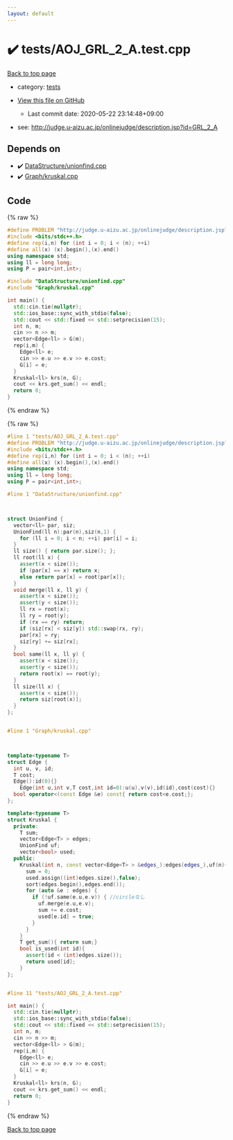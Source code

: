 ```yaml
---
layout: default
---
```


<!-- mathjax config similar to math.stackexchange -->
<script type="text/javascript" async
  src="https://cdnjs.cloudflare.com/ajax/libs/mathjax/2.7.5/MathJax.js?config=TeX-MML-AM_CHTML">
</script>
<script type="text/x-mathjax-config">
  MathJax.Hub.Config({
    TeX: { equationNumbers: { autoNumber: "AMS" }},
    tex2jax: {
      inlineMath: [ ['$','$'] ],
      processEscapes: true
    },
    "HTML-CSS": { matchFontHeight: false },
    displayAlign: "left",
    displayIndent: "2em"
  });
</script>

<script type="text/javascript" src="https://cdnjs.cloudflare.com/ajax/libs/jquery/3.4.1/jquery.min.js"></script>
<script src="https://cdn.jsdelivr.net/npm/jquery-balloon-js@1.1.2/jquery.balloon.min.js" integrity="sha256-ZEYs9VrgAeNuPvs15E39OsyOJaIkXEEt10fzxJ20+2I=" crossorigin="anonymous"></script>
<script type="text/javascript" src="../../assets/js/copy-button.js"></script>
<link rel="stylesheet" href="../../assets/css/copy-button.css" />


# :heavy_check_mark: tests/AOJ_GRL_2_A.test.cpp

<a href="../../index.html">Back to top page</a>

* category: <a href="../../index.html#b61a6d542f9036550ba9c401c80f00ef">tests</a>
* <a href="{{ site.github.repository_url }}/blob/master/tests/AOJ_GRL_2_A.test.cpp">View this file on GitHub</a>
    - Last commit date: 2020-05-22 23:14:48+09:00


* see: <a href="http://judge.u-aizu.ac.jp/onlinejudge/description.jsp?id=GRL_2_A">http://judge.u-aizu.ac.jp/onlinejudge/description.jsp?id=GRL_2_A</a>


## Depends on

* :heavy_check_mark: <a href="../../library/DataStructure/unionfind.cpp.html">DataStructure/unionfind.cpp</a>
* :heavy_check_mark: <a href="../../library/Graph/kruskal.cpp.html">Graph/kruskal.cpp</a>


## Code

<a id="unbundled"></a>
{% raw %}
```cpp
#define PROBLEM "http://judge.u-aizu.ac.jp/onlinejudge/description.jsp?id=GRL_2_A"
#include <bits/stdc++.h>
#define rep(i,n) for (int i = 0; i < (n); ++i)
#define all(x) (x).begin(),(x).end()
using namespace std;
using ll = long long;
using P = pair<int,int>;

#include "DataStructure/unionfind.cpp"
#include "Graph/kruskal.cpp"

int main() {
  std::cin.tie(nullptr);
  std::ios_base::sync_with_stdio(false);
  std::cout << std::fixed << std::setprecision(15);
  int n, m;
  cin >> n >> m;
  vector<Edge<ll> > G(m);
  rep(i,m) {
    Edge<ll> e;
    cin >> e.u >> e.v >> e.cost;
    G[i] = e;
  }
  Kruskal<ll> krs(n, G);
  cout << krs.get_sum() << endl;
  return 0;
}
```
{% endraw %}

<a id="bundled"></a>
{% raw %}
```cpp
#line 1 "tests/AOJ_GRL_2_A.test.cpp"
#define PROBLEM "http://judge.u-aizu.ac.jp/onlinejudge/description.jsp?id=GRL_2_A"
#include <bits/stdc++.h>
#define rep(i,n) for (int i = 0; i < (n); ++i)
#define all(x) (x).begin(),(x).end()
using namespace std;
using ll = long long;
using P = pair<int,int>;

#line 1 "DataStructure/unionfind.cpp"



struct UnionFind {
  vector<ll> par, siz;
  UnionFind(ll n):par(n),siz(n,1) {
    for (ll i = 0; i < n; ++i) par[i] = i;
  }
  ll size() { return par.size(); };
  ll root(ll x) {
    assert(x < size());
    if (par[x] == x) return x;
    else return par[x] = root(par[x]);
  }
  void merge(ll x, ll y) {
    assert(x < size());
    assert(y < size());
    ll rx = root(x);
    ll ry = root(y);
    if (rx == ry) return;
    if (siz[rx] < siz[y]) std::swap(rx, ry);
    par[rx] = ry;
    siz[ry] += siz[rx];
  }
  bool same(ll x, ll y) { 
    assert(x < size());
    assert(y < size());
    return root(x) == root(y);
  }
  ll size(ll x) {
    assert(x < size());
    return siz[root(x)];
  }
};


#line 1 "Graph/kruskal.cpp"



template<typename T>
struct Edge { 
  int u, v, id;
  T cost; 
  Edge():id(0){}
	Edge(int u,int v,T cost,int id=0):u(u),v(v),id(id),cost(cost){}
  bool operator<(const Edge &e) const{ return cost<e.cost;};
};

template<typename T>
struct Kruskal {
  private:
    T sum;
    vector<Edge<T> > edges;
    UnionFind uf;
    vector<bool> used;
  public:
    Kruskal(int n, const vector<Edge<T> > &edges_):edges(edges_),uf(n){
      sum = 0;
      used.assign((int)edges.size(),false);
      sort(edges.begin(),edges.end());
      for (auto &e : edges) {
        if (!uf.same(e.u,e.v)) { //circleなし
          uf.merge(e.u,e.v);
          sum += e.cost;
          used[e.id] = true;
        }
      }
    }
    T get_sum(){ return sum;}
    bool is_used(int id){ 
      assert(id < (int)edges.size());
      return used[id];
    }
};


#line 11 "tests/AOJ_GRL_2_A.test.cpp"

int main() {
  std::cin.tie(nullptr);
  std::ios_base::sync_with_stdio(false);
  std::cout << std::fixed << std::setprecision(15);
  int n, m;
  cin >> n >> m;
  vector<Edge<ll> > G(m);
  rep(i,m) {
    Edge<ll> e;
    cin >> e.u >> e.v >> e.cost;
    G[i] = e;
  }
  Kruskal<ll> krs(n, G);
  cout << krs.get_sum() << endl;
  return 0;
}

```
{% endraw %}

<a href="../../index.html">Back to top page</a>

